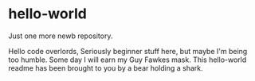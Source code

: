 # hello-world
Just one more newb repository.

Hello code overlords,
Seriously beginner stuff here, but maybe I'm being too humble. Some day I will earn my Guy Fawkes mask.
This hello-world readme has been brought to you by a bear holding a shark.
